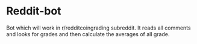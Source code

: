 # Reddit-bot

Bot which will work in r/redditcoingrading subreddit. It reads all comments and looks for grades and then calculate the averages of all grade.
